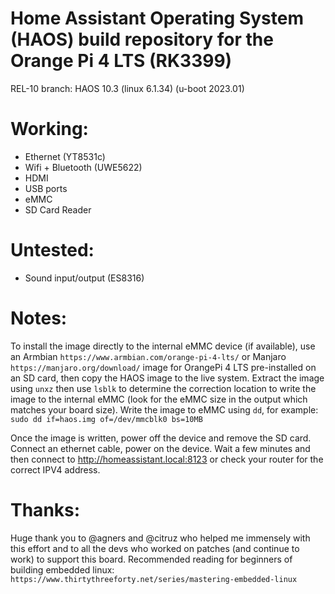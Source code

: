 ﻿# Home Assistant Operating System (HAOS) build repository for the Orange Pi 4 LTS (RK3399)

REL-10 branch: HAOS 10.3 (linux 6.1.34) (u-boot 2023.01)

# Working:

- Ethernet (YT8531c)
- Wifi + Bluetooth (UWE5622)
- HDMI
- USB ports
- eMMC
- SD Card Reader

# Untested:

- Sound input/output (ES8316)

# Notes:

To install the image directly to the internal eMMC device (if available), use an Armbian `https://www.armbian.com/orange-pi-4-lts/` or Manjaro `https://manjaro.org/download/` image for OrangePi 4 LTS pre-installed on an SD card, then copy the HAOS image to the live system. Extract the image using `unxz` then use `lsblk` to determine the correction location to write the image to the internal eMMC (look for the eMMC size in the output which matches your board size). Write the image to eMMC using `dd`, for example: `sudo dd if=haos.img of=/dev/mmcblk0 bs=10MB`

Once the image is written, power off the device and remove the SD card. Connect an ethernet cable, power on the device. Wait a few minutes and then connect to http://homeassistant.local:8123 or check your router for the correct IPV4 address.

# Thanks:

Huge thank you to @agners and @citruz who helped me immensely with this effort and to all the devs who worked on patches (and continue to work) to support this board. Recommended reading for beginners of building embedded linux: `https://www.thirtythreeforty.net/series/mastering-embedded-linux`
